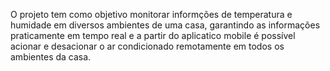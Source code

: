 O projeto tem como objetivo monitorar informções de temperatura e humidade em diversos ambientes de uma casa, garantindo as informações praticamente em tempo real e a partir do aplicatico mobile é possível acionar e desacionar o ar condicionado remotamente em todos os ambientes da casa.